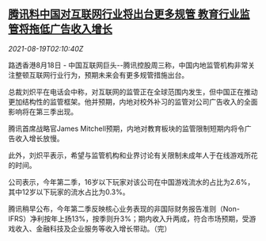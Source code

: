 <!--1629340262000-->
[腾讯料中国对互联网行业将出台更多规管 教育行业监管将拖低广告收入增长](https://cn.reuters.com/article/tencent-www-edu-games-regs-0819-idCNKBS2FK05M)
------

<div><i>2021-08-19T02:10:40Z</i></div><p>路透香港8月18日 - 中国互联网巨头--腾讯控股周三称，中国内地监管机构非常关注整顿互联网行业行为，预期未来会有更多规管措施出台。</p><p>总裁刘炽平在电话会中称，对互联网的监管正在全球范围内发生，但中国正在推动更加结构性的监管框架。他并预期，内地对校外补习的监管对公司广告收入的全面影响将在第三季出现。</p><p>腾讯首席战略官James Mitchell预期，内地对教育板块的监管限制短期内将令广告收入增长放慢。</p><p>此外，刘炽平表示，希望与监管机构和业界讨论有关限制未成年人于在线游戏所花的时间。</p><p>公司表示，今年第二季，16岁以下玩家对该公司在中国游戏流水的占比为2.6%，其中12岁以下玩家的流水占比为0.3%。</p><p>腾讯稍早公布，今年第二季反映核心业务表现的非国际财务报告准则（Non-IFRS）净利按年上扬13%，按季则升3%；期内收入升两成，符合市场预期，受游戏收入、金融科技及企业服务等收入增长带动。（完）</p>
